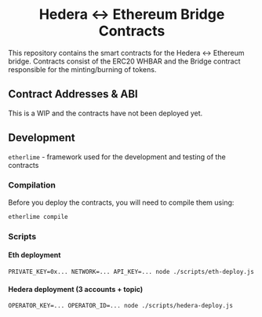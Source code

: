 <div align="center">

# Hedera <-> Ethereum Bridge Contracts

</div>

This repository contains the smart contracts for the Hedera <-> Ethereum bridge.
Contracts consist of the ERC20 WHBAR and the Bridge contract responsible for the minting/burning of tokens.

## Contract Addresses & ABI
This is a WIP and the contracts have not been deployed yet.

## Development
`etherlime` - framework used for the development and testing of the contracts

### Compilation
Before you deploy the contracts, you will need to compile them using:
```
etherlime compile
```

### Scripts
#### Eth deployment
```
PRIVATE_KEY=0x... NETWORK=... API_KEY=... node ./scripts/eth-deploy.js
```

#### Hedera deployment (3 accounts + topic)
```
OPERATOR_KEY=... OPERATOR_ID=... node ./scripts/hedera-deploy.js
```